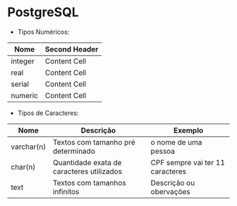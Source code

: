 # PostgreSQL

- Tipos Numéricos:

|Nome| Second Header |
| ------------- | ------------- |
| integer |Content Cell  |
| real | Content Cell  |
| serial | Content Cell  |
| numeric | Content Cell  |

- Tipos de Caracteres:

|     Nome      |                   Descrição                |             Exemplo              |
| ------------- | ------------------------------------------ | -------------------------------- | 
| varchar(n)    | Textos com tamanho pré determinado         | o nome de uma pessoa             |
| char(n)       | Quantidade exata de caracteres utilizados  | CPF sempre vai ter 11 caracteres |
| text          | Textos com tamanhos infinitos              | Descrição ou obervações          |
